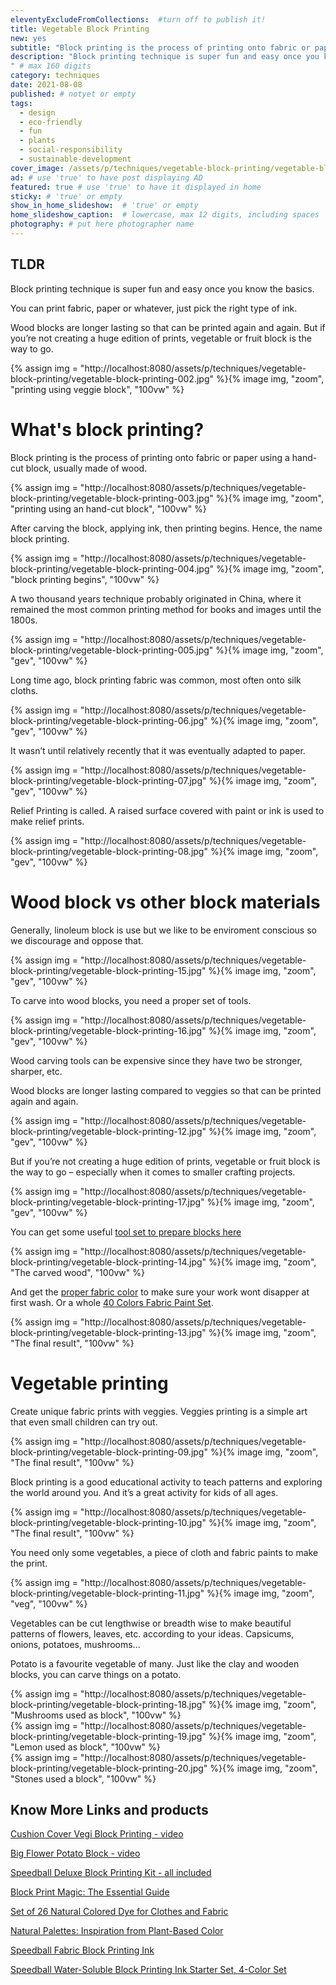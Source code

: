 ```yaml
---
eleventyExcludeFromCollections:  #turn off to publish it!
title: Vegetable Block Printing
new: yes
subtitle: "Block printing is the process of printing onto fabric or paper using a hand-cut block, usually made of wood. Carve the block, apply ink and the printing fun begins."
description: "Block printing technique is super fun and easy once you know the basics. You can print fabric, paper or whatever, just pick the right type of ink.
" # max 160 digits
category: techniques
date: 2021-08-08
published: # notyet or empty
tags:
  - design
  - eco-friendly
  - fun
  - plants
  - social-responsibility
  - sustainable-development
cover_image: /assets/p/techniques/vegetable-block-printing/vegetable-block-printing.jpg
ad: # use 'true' to have post displaying AD
featured: true # use 'true' to have it displayed in home
sticky: # 'true' or empty
show_in_home_slideshow:  # 'true' or empty
home_slideshow_caption:  # lowercase, max 12 digits, including spaces
photography: # put here photographer name
---
```


<div class="tldr">

## TLDR

Block printing technique is super fun and easy once you know the basics.

You can print fabric, paper or whatever, just pick the right type of ink.

Wood blocks are longer lasting so that can be printed again and again. But if you’re not creating a huge edition of prints, vegetable or fruit block is the way to go.

</div>

<div>
{% assign img = "http://localhost:8080/assets/p/techniques/vegetable-block-printing/vegetable-block-printing-002.jpg" %}{% image img, "zoom", "printing using veggie block", "100vw" %}
</div>

# What's block printing?

Block printing is the process of printing onto fabric or paper using a hand-cut block, usually made of wood.

<div>
{% assign img = "http://localhost:8080/assets/p/techniques/vegetable-block-printing/vegetable-block-printing-003.jpg" %}{% image img, "zoom", "printing using an hand-cut block", "100vw" %}
</div>

After carving the block, applying ink, then printing begins. Hence, the name block printing.

<div>
{% assign img = "http://localhost:8080/assets/p/techniques/vegetable-block-printing/vegetable-block-printing-004.jpg" %}{% image img, "zoom", "block printing begins", "100vw" %}
</div>

A two thousand years technique probably originated in China, where it remained the most common printing method for books and images until the 1800s.

<div>
{% assign img = "http://localhost:8080/assets/p/techniques/vegetable-block-printing/vegetable-block-printing-005.jpg" %}{% image img, "zoom", "gev", "100vw" %}
</div>

Long time ago, block printing fabric was common, most often onto silk cloths.

<div>
{% assign img = "http://localhost:8080/assets/p/techniques/vegetable-block-printing/vegetable-block-printing-06.jpg" %}{% image img, "zoom", "gev", "100vw" %}
</div>

It wasn’t until relatively recently that it was eventually adapted to paper.

<div>
{% assign img = "http://localhost:8080/assets/p/techniques/vegetable-block-printing/vegetable-block-printing-07.jpg" %}{% image img, "zoom", "gev", "100vw" %}
</div>

Relief Printing is called. A raised surface covered with paint or ink is used to make relief prints.

<div>
{% assign img = "http://localhost:8080/assets/p/techniques/vegetable-block-printing/vegetable-block-printing-08.jpg" %}{% image img, "zoom", "gev", "100vw" %}
</div>

# Wood block vs other block materials

Generally, linoleum block is use but we like to be enviroment conscious so we discourage and oppose that.

<div>
{% assign img = "http://localhost:8080/assets/p/techniques/vegetable-block-printing/vegetable-block-printing-15.jpg" %}{% image img, "zoom", "gev", "100vw" %}
</div>

To carve into wood blocks, you need a proper set of tools.

<div>
{% assign img = "http://localhost:8080/assets/p/techniques/vegetable-block-printing/vegetable-block-printing-16.jpg" %}{% image img, "zoom", "gev", "100vw" %}
</div>

Wood carving tools can be expensive since they have two be stronger, sharper, etc.

Wood blocks are longer lasting compared to veggies so that can be printed again and again.

<div>
{% assign img = "http://localhost:8080/assets/p/techniques/vegetable-block-printing/vegetable-block-printing-12.jpg" %}{% image img, "zoom", "gev", "100vw" %}
</div>

But if you’re not creating a huge edition of prints, vegetable or fruit block is the way to go – especially when it comes to smaller crafting projects.

<div>
{% assign img = "http://localhost:8080/assets/p/techniques/vegetable-block-printing/vegetable-block-printing-17.jpg" %}{% image img, "zoom", "gev", "100vw" %}
</div>

You can get some useful [tool set to prepare blocks here](https://amzn.to/3ALAQer)

<div>
{% assign img = "http://localhost:8080/assets/p/techniques/vegetable-block-printing/vegetable-block-printing-14.jpg" %}{% image img, "zoom", "The carved wood", "100vw" %}
</div>

And get the [proper fabric color](https://amzn.to/3iMm9Sg) to make sure your work wont disapper at first wash. Or a whole [40 Colors Fabric Paint Set](https://amzn.to/3CN7vC4).

<div>
{% assign img = "http://localhost:8080/assets/p/techniques/vegetable-block-printing/vegetable-block-printing-13.jpg" %}{% image img, "zoom", "The final result", "100vw" %}
</div>

# Vegetable printing

Create unique fabric prints with veggies. Veggies printing is a simple art that even small children can try out.

<div>
{% assign img = "http://localhost:8080/assets/p/techniques/vegetable-block-printing/vegetable-block-printing-09.jpg" %}{% image img, "zoom", "The final result", "100vw" %}
</div>

Block printing is a good educational activity to teach patterns and exploring the world around you. And it’s a great activity for kids of all ages.

<div>
{% assign img = "http://localhost:8080/assets/p/techniques/vegetable-block-printing/vegetable-block-printing-10.jpg" %}{% image img, "zoom", "The final result", "100vw" %}
</div>

You need only some vegetables, a piece of cloth and fabric paints to make the print.

<div>
{% assign img = "http://localhost:8080/assets/p/techniques/vegetable-block-printing/vegetable-block-printing-11.jpg" %}{% image img, "zoom", "veg", "100vw" %}
</div>

Vegetables can be cut lengthwise or breadth wise to make beautiful patterns of flowers, leaves, etc. according to your ideas. Capsicums, onions, potatoes, mushrooms...

Potato is a favourite vegetable of many. Just like the clay and wooden blocks, you can carve things on a potato.

<div>
{% assign img = "http://localhost:8080/assets/p/techniques/vegetable-block-printing/vegetable-block-printing-18.jpg" %}{% image img, "zoom", "Mushrooms used as block", "100vw" %}
</div>

<div>
{% assign img = "http://localhost:8080/assets/p/techniques/vegetable-block-printing/vegetable-block-printing-19.jpg" %}{% image img, "zoom", "Lemon used as block", "100vw" %}
</div>

<div>
{% assign img = "http://localhost:8080/assets/p/techniques/vegetable-block-printing/vegetable-block-printing-20.jpg" %}{% image img, "zoom", "Stones used a block", "100vw" %}
</div>

## Know More Links and products

[Cushion Cover Vegi Block Printing - video](https://youtu.be/gYfxiu1r2Qc)

[Big Flower Potato Block - video](https://youtu.be/ONbVP7p9hS8)

[Speedball Deluxe Block Printing Kit - all included](https://amzn.to/3yO3omH)

[Block Print Magic: The Essential Guide](https://amzn.to/2VOExkK)

[Set of 26 Natural Colored Dye for Clothes and Fabric](https://amzn.to/3mgPneb)

[Natural Palettes: Inspiration from Plant-Based Color](https://amzn.to/37IC79C)

[Speedball Fabric Block Printing Ink](https://amzn.to/3jXcvey)

[Speedball Water-Soluble Block Printing Ink Starter Set, 4-Color Set](https://amzn.to/3yLt83h)
